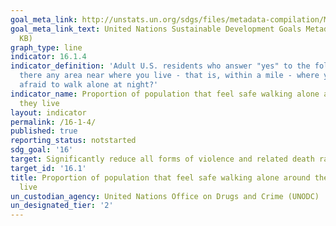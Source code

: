 ```yaml
---
goal_meta_link: http://unstats.un.org/sdgs/files/metadata-compilation/Metadata-Goal-16.pdf
goal_meta_link_text: United Nations Sustainable Development Goals Metadata (PDF 213
  KB)
graph_type: line
indicator: 16.1.4
indicator_definition: 'Adult U.S. residents who answer "yes" to the following: Is
  there any area near where you live - that is, within a mile - where you would be
  afraid to walk alone at night?'
indicator_name: Proportion of population that feel safe walking alone around the area
  they live
layout: indicator
permalink: /16-1-4/
published: true
reporting_status: notstarted
sdg_goal: '16'
target: Significantly reduce all forms of violence and related death rates everywhere
target_id: '16.1'
title: Proportion of population that feel safe walking alone around the area they
  live
un_custodian_agency: United Nations Office on Drugs and Crime (UNODC)
un_designated_tier: '2'
---
```

